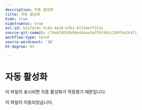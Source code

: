 ```yaml
---
description: 자동 활성화
title: 자동 활성화
hide: true
hidefromtoc: true
exl-id: b2e7dc0c-3c0a-4e20-b761-6f334eff223c
source-git-commit: c74e67d010b99ed4aae3af55f4b2c289f9a2b4f1
workflow-type: tm+mt
source-wordcount: '16'
ht-degree: 0%

---
```


# 자동 활성화

이 파일이 표시되면 자동 활성화가 작동했기 때문입니다.

이 파일이 이동되었습니다.
